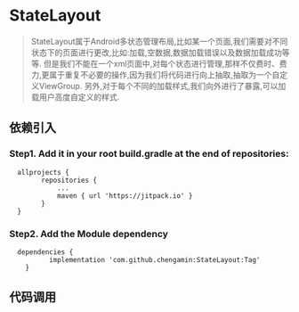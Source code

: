 # StateLayout 
> StateLayout属于Android多状态管理布局,比如某一个页面,我们需要对不同状态下的页面进行更改,比如:加载,空数据,数据加载错误以及数据加载成功等等.
但是我们不能在一个xml页面中,对每个状态进行管理,那样不仅费时、费力,更属于重复不必要的操作,因为我们将代码进行向上抽取,抽取为一个自定义ViewGroup.
另外,对于每个不同的加载样式,我们向外进行了暴露,可以加载用户高度自定义的样式.


## 依赖引入
### Step1. Add it in your root build.gradle at the end of repositories:
  ```Project Gradle代码
    allprojects {
		  repositories {
			  ...
			  maven { url 'https://jitpack.io' }
		  }
  	}
  ```
### Step2. Add the Module dependency
  ```Module Gradle代码
    dependencies {
	        implementation 'com.github.chengamin:StateLayout:Tag'
	  }
  ```
## 代码调用
